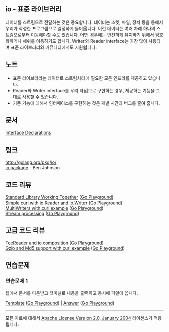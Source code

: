 ## io - 표준 라이브러리

데이터를 스트림으로 전달하는 것은 중요합니다. 데이터는 소켓, 파일, 장치 등을 통해서 우리가 작성한 프로그램으로 일정하게 들어옵니다. 이런 데이터는 여러 차례 하나의 스트림으로부터 이동해야할 수도 있습니다. 어떤 경우에는 안전하게 유지하기 위해서 암호화하거나 해쉬를 이용하기도 합니다. Writer와 Reader interface는 가장 많이 사용되며 표준 라이브러리와 커뮤니티에서도 지원합니다. 

## 노트

* 표준 라이브러리는 데이터로 스트림처리에 필요한 모든 인프라를 제공하고 있습니다.
* Reader와 Writer interface를 우리 타입으로 구현하는 경우, 제공하는 기능을 그대로 사용할 수 있습니다.
* 기존 기능에 대해서 인터페이스를 구현하는 것은 개발 시간과 버그를 줄여 줍니다.

## 문서

[Interface Declarations](documentation/interfaces.md)

## 링크

http://golang.org/pkg/io/  
[io package](https://medium.com/@benbjohnson/go-walkthrough-io-package-8ac5e95a9fbd#.d2ebstv0q) - Ben Johnson  

## 코드 리뷰

[Standard Library Working Together](example1/example1.go) ([Go Playground](https://play.golang.org/p/Ikm0s6vjoi))  
[Simple curl with io.Reader and io.Writer](example2/example2.go) ([Go Playground](https://play.golang.org/p/b_BxHFATti))  
[MultiWriters with curl example](example3/example3.go) ([Go Playground](https://play.golang.org/p/3UeN6iAE-k))  
[Stream processing](example4/example4.go) ([Go Playground](https://play.golang.org/p/9h53-8jZUW))  

## 고급 코드 리뷰

[TeeReader and io composition](advanced/example1/example1.go) ([Go Playground](https://play.golang.org/p/9QSXbjtPxe))  
[Gzip and Md5 support with curl example](advanced/example2/example2.go) ([Go Playground](https://play.golang.org/p/kN97kdqRGy))

## 연습문제

### 연습문제 1

웹에서 문서를 다운받고 터미널로 내용을 출력하고 동시에 파일에 씁니다.

[Template](exercises/template1/template1.go) ([Go Playground](http://play.golang.org/p/ZCqK8ek58U)) | 
[Answer](exercises/exercise1/exercise1.go) ([Go Playground](http://play.golang.org/p/bogTavYBEx))
___
모든 자료에 대해서 [Apache License Version 2.0, January 2004](http://www.apache.org/licenses/LICENSE-2.0) 라이센스가 적용됩니다.
